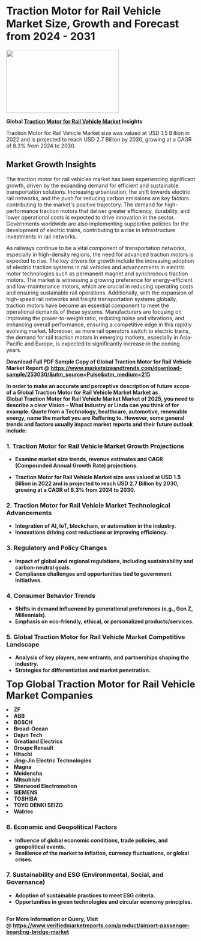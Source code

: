 <H1>Traction Motor for Rail Vehicle Market Size, Growth and Forecast from 2024 - 2031</H1><img class="aligncenter size-medium wp-image-584254" src="https://thirdeyenews.in/wp-content/uploads/2024/09/Global-Market-Research-300x168.jpeg" alt="" width="300" height="168" /><p><strong>Global&nbsp;<a href="https://www.marketsizeandtrends.com/download-sample/253030/&amp;utm_source=Pulse&amp;utm_medium=215">Traction Motor for Rail Vehicle Market</a> Insights</strong></p><p>Traction Motor for Rail Vehicle Market size was valued at USD 1.5 Billion in 2022 and is projected to reach USD 2.7 Billion by 2030, growing at a CAGR of 8.3% from 2024 to 2030.</p><p><h2>Market Growth Insights</h2> <p>The traction motor for rail vehicles market has been experiencing significant growth, driven by the expanding demand for efficient and sustainable transportation solutions. Increasing urbanization, the shift towards electric rail networks, and the push for reducing carbon emissions are key factors contributing to the market's positive trajectory. The demand for high-performance traction motors that deliver greater efficiency, durability, and lower operational costs is expected to drive innovation in the sector. Governments worldwide are also implementing supportive policies for the development of electric trains, contributing to a rise in infrastructure investments in rail networks.</p> <p><strong></strong></p> <p>As railways continue to be a vital component of transportation networks, especially in high-density regions, the need for advanced traction motors is expected to rise. The key drivers for growth include the increasing adoption of electric traction systems in rail vehicles and advancements in electric motor technologies such as permanent magnet and synchronous traction motors. The market is witnessing a growing preference for energy-efficient and low-maintenance motors, which are crucial in reducing operating costs and ensuring sustainable rail operations. Additionally, with the expansion of high-speed rail networks and freight transportation systems globally, traction motors have become an essential component to meet the operational demands of these systems. Manufacturers are focusing on improving the power-to-weight ratio, reducing noise and vibrations, and enhancing overall performance, ensuring a competitive edge in this rapidly evolving market. Moreover, as more rail operators switch to electric trains, the demand for rail traction motors in emerging markets, especially in Asia-Pacific and Europe, is expected to significantly increase in the coming years.</p> <p><strong></p><p><span class=""><strong>Download Full PDF Sample Copy of Global Traction Motor for Rail Vehicle Market Report</strong> @ <a href="https://www.marketsizeandtrends.com/download-sample/253030/&amp;utm_source=Pulse&amp;utm_medium=215" target="_blank">https://www.marketsizeandtrends.com/download-sample/253030/&amp;utm_source=Pulse&amp;utm_medium=215</a></span></p><p>In order to make an accurate and perceptive description of future scope of a Global&nbsp;Traction Motor for Rail Vehicle Market Market as Global&nbsp;Traction Motor for Rail Vehicle Market Market of 2025, you need to describe a clear Vision &ndash; What Industry or Linda can you think of for example: Quote from a Technology, healthcare, automotive, renewable energy, name the market you are Reffering to. However, some general trends and factors usually impact market reports and their future outlook include:</p><h3>1.&nbsp;<strong>Traction Motor for Rail Vehicle Market Growth Projections</strong></h3><ul><li>Examine market size trends, revenue estimates and CAGR (Compounded Annual Growth Rate) projections.</li><li><p>Traction Motor for Rail Vehicle Market size was valued at USD 1.5 Billion in 2022 and is projected to reach USD 2.7 Billion by 2030, growing at a CAGR of 8.3% from 2024 to 2030.</p></li></ul><h3>2.&nbsp;<strong>Traction Motor for Rail Vehicle Market Technological Advancements</strong></h3><ul><li>Integration of AI, IoT, blockchain, or automation in the industry.</li><li>Innovations driving cost reductions or improving efficiency.</li></ul><h3>3.&nbsp;<strong>Regulatory and Policy Changes</strong></h3><ul><li>Impact of global and regional regulations, including sustainability and carbon-neutral goals.</li><li>Compliance challenges and opportunities tied to government initiatives.</li></ul><h3>4.&nbsp;<strong>Consumer Behavior Trends</strong></h3><ul><li>Shifts in demand influenced by generational preferences (e.g., Gen Z, Millennials).</li><li>Emphasis on eco-friendly, ethical, or personalized products/services.</li></ul><h3>5.&nbsp;<strong>Global Traction Motor for Rail Vehicle Market Competitive Landscape</strong></h3><ul><li>Analysis of key players, new entrants, and partnerships shaping the industry.</li><li>Strategies for differentiation and market penetration.</li></ul><p data-pm-slice="1 1 []"><span style="color: inherit; font-family: inherit; font-size: 25px;">Top Global Traction Motor for Rail Vehicle Market Companies</span></p><div class="" data-test-id=""><p><li>ZF</li><li> ABB</li><li> BOSCH</li><li> Broad-Ocean</li><li> Dajun Tech</li><li> Greatland Electrics</li><li> Groupe Renault</li><li> Hitachi</li><li> Jing-Jin Electric Technologies</li><li> Magna</li><li> Meidensha</li><li> Mitsubishi</li><li> Sherwood Electromotion</li><li> SIEMENS</li><li> TOSHIBA</li><li> TOYO DENKI SEIZO</li><li> Wabtec</li></p></div><h3>6.&nbsp;<strong>Economic and Geopolitical Factors</strong></h3><ul><li>Influence of global economic conditions, trade policies, and geopolitical events.</li><li>Resilience of the market to inflation, currency fluctuations, or global crises.</li></ul><h3>7.&nbsp;<strong>Sustainability and ESG (Environmental, Social, and Governance)</strong></h3><ul><li>Adoption of sustainable practices to meet ESG criteria.</li><li>Opportunities in green technologies and circular economy principles.</li></ul><h2><strong style="font-size: 14px;">For More Information or Query, Visit @&nbsp;</strong><a style="background-color: #ffffff; font-size: 14px;" href="https://www.marketsizeandtrends.com/report/traction-motor-for-rail-vehicle-market/" target="_blank">https://www.verifiedmarketreports.com/product/airport-passenger-boarding-bridge-market</a></h2>
